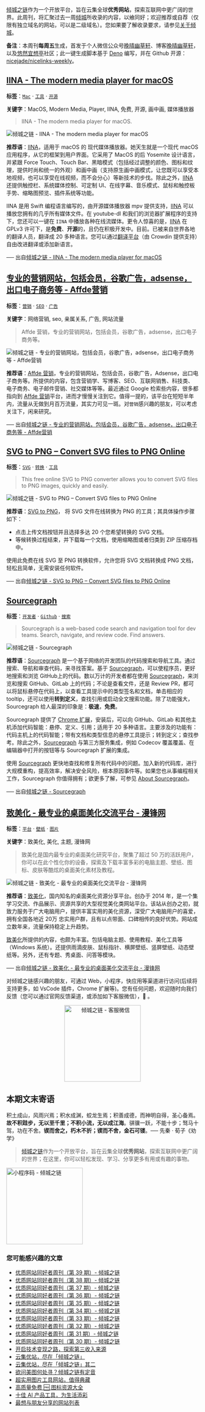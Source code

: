 [倾城之链](https://nicelinks.site/?utm_source=weekly)作为一个开放平台，旨在云集全球**优秀网站**，探索互联网中更广阔的世界。此周刊，将汇聚过去一周[倾城](https://nicelinks.site/?utm_source=weekly)所收录的内容，以飨同好；欢迎推荐或自荐（仅限有独立域名的网站，可以是二级域名）。您如果要了解收录要求，请参见[关于倾城](https://nicelinks.site/about?utm_source=weekly)。

**备注**：本周刊**每周五**生成，首发于个人微信公众号[晚晴幽草轩](https://mp.weixin.qq.com/mp/appmsgalbum?__biz=MzI5MDIwMzM2Mg==&action=getalbum&album_id=1530765143352082433&scene=173&from_msgid=2650641087&from_itemidx=1&count=3#wechat_redirect)、博客[晚晴幽草轩](https://www.jeffjade.com)，以及[悠然宜想亭](https://forum.lovejade.cn/)社区；此一键生成脚本基于 [Deno](https://nicelinks.site/post/602d30aad099ff5688618591) 编写，并在 Github 开源：[nicejade/nicelinks-weekly](https://github.com/nicejade/nicelinks-weekly)。

## [IINA - The modern media player for macOS](https://nicelinks.site/post/6196456960f6c5569db65f1e)

**标签**：[`Mac`](https://nicelinks.site/tags/Mac) · [`工具`](https://nicelinks.site/tags/工具) · [`开源`](https://nicelinks.site/tags/开源)

**关键字**：MacOS, Modern Media, Player, IINA, 免费, 开源, 画中画, 媒体播放器

>IINA - The modern media player for macOS. 

![倾城之链 - IINA - The modern media player for macOS](https://oss.nicelinks.site/iina.io.png?x-oss-process=style/png2jpg)

**推荐语**：[IINA](https://nicelinks.site/redirect?url=https://iina.io/)，适用于 macOS 的 现代媒体播放器。她天生就是一个现代 macOS 应用程序，从它的框架到用户界面。它采用了 MacOS 的后 Yosemite 设计语言，并紧跟 Force Touch、Touch Bar、黑暗模式（包括经过调整的颜色、图标和纹理，提供时尚和统一的外观）和画中画（支持原生画中画模式，让您既可以享受本地视频，也可以享受在线视频，而不会分心）等新技术的步伐。除此之外，[IINA](https://nicelinks.site/redirect?url=https://iina.io/) 还提供触控栏、系统媒体控制、可定制 UI、在线字幕、音乐模式、鼠标和触控板手势、缩略图预览、插件系统等功能。

IINA 是用 Swift 编程语言编写的，由开源媒体播放器 mpv 提供支持，[IINA](https://nicelinks.site/redirect?url=https://iina.io/) 可以播放您拥有的几乎所有媒体文件。在 youtube-dl 和我们的浏览器扩展程序的支持下，您还可以一键在 `IINA` 中播放各种在线流媒体。更令人惊喜的是，[IINA](https://nicelinks.site/redirect?url=https://iina.io/) 在 GPLv3 许可下，是**免费**、**开源**的，且仍在积极开发中。目前。已被来自世界各地的翻译人员，翻译成 20 多种语言。您可以通过[翻译平台](https://nicelinks.site/redirect?url=https://translate.iina.io/)（由 Crowdin 提供支持）自由改进翻译或添加新语言。

── 出自[倾城之链 - IINA - The modern media player for macOS](https://nicelinks.site/post/6196456960f6c5569db65f1e)

## [专业的营销网站，包括会员，谷歌广告，adsense，出口电子商务等 - Affde营销](https://nicelinks.site/post/6193ac80038ee31b947bb918)

**标签**：[`营销`](https://nicelinks.site/tags/营销) · [`SEO`](https://nicelinks.site/tags/SEO) · [`广告`](https://nicelinks.site/tags/广告)

**关键字**：网络营销, seo, 亲属关系, 广告, 网站流量

>Affde 营销，专业的营销网站，包括会员，谷歌广告，adsense，出口电子商务等。

![倾城之链 - 专业的营销网站，包括会员，谷歌广告，adsense，出口电子商务等 - Affde营销](https://oss.nicelinks.site/www.affde.com.png?x-oss-process=style/png2jpg)

**推荐语**：[Affde 营销](https://nicelinks.site/redirect?url=https://www.affde.com/zh-CN/)，专业的营销网站，包括会员，谷歌广告，Adsense，出口电子商务等。所提供的内容，包含营销学、写博客、SEO、互联网销售、科技类、电子商务、电子邮件营销、社交媒体等等。最近通过 Google 检索些内容，很多都指向到 [Affde 营销](https://nicelinks.site/redirect?url=https://www.affde.com/zh-CN/)平台，进而才慢慢关注到它。值得一提的，该平台在短短半年内，流量从无做到月百万流量，其实力可见一斑。对`营销`感兴趣的朋友，可以考虑关注下，闲来研究。

── 出自[倾城之链 - 专业的营销网站，包括会员，谷歌广告，adsense，出口电子商务等 - Affde营销](https://nicelinks.site/post/6193ac80038ee31b947bb918)

## [SVG to PNG – Convert SVG files to PNG Online](https://nicelinks.site/post/61924680038ee31b947bb914)

**标签**：[`SVG`](https://nicelinks.site/tags/SVG) · [`转换`](https://nicelinks.site/tags/转换) · [`工具`](https://nicelinks.site/tags/工具)

>This free online SVG to PNG converter allows you to convert SVG files to PNG images, quickly and easily.

![倾城之链 - SVG to PNG – Convert SVG files to PNG Online](https://oss.nicelinks.site/svgtopng.com.png?x-oss-process=style/png2jpg)

**推荐语**：[SVG to PNG](https://nicelinks.site/redirect?url=https://svgtopng.com/)， 将 SVG 文件在线转换为 PNG 的工具；其具体操作步骤如下：

* 点击上传文档按钮并且选择多达 20 个您希望转换的 SVG 文档。
* 等候转换过程结束，并下载每一个文档，使用缩略图或者归类到 ZIP 压缩存档中。

使用此免费在线 SVG 至 PNG 转换软件，允许您将 SVG 文档转换成 PNG 文档，轻松且简单，无需安装任何软件。

── 出自[倾城之链 - SVG to PNG – Convert SVG files to PNG Online](https://nicelinks.site/post/61924680038ee31b947bb914)

## [Sourcegraph](https://nicelinks.site/post/6190d302038ee31b947bb912)

**标签**：[`开发者`](https://nicelinks.site/tags/开发者) · [`Github`](https://nicelinks.site/tags/Github) · [`搜索`](https://nicelinks.site/tags/搜索)

>Sourcegraph is a web-based code search and navigation tool for dev teams. Search, navigate, and review code. Find answers.

![倾城之链 - Sourcegraph](https://oss.nicelinks.site/sourcegraph.com.png?x-oss-process=style/png2jpg)

**推荐语**：[Sourcegraph](https://nicelinks.site/redirect?url=https://sourcegraph.com/) 是一个基于网络的开发团队的代码搜索和导航工具。通过搜索、导航和审查代码，来寻找答案。基于 [Sourcegraph](https://nicelinks.site/redirect?url=https://sourcegraph.com/)，可以使程序员，更好地搜索和浏览 GitHub上的代码。数以万计的开发者都在使用 [Sourcegraph](https://nicelinks.site/redirect?url=https://sourcegraph.com/)，来浏览和搜索 GitHub、GitLab 上的代码；不论是查看文件，还是 Review PR，都可以将鼠标悬停在代码上，以查看工具提示中的类型签名和文档，单击相应的 tooltip，还可以使用**转到定义**，查找引用或启动全文搜索功能。除了功能强大，Sourcegraph 给人最深的印象是：**极速**，**免费**。

Sourcegraph 提供了 [Chrome 扩展](https://chrome.google.com/webstore/detail/sourcegraph/dgjhfomjieaadpoljlnidmbgkdffpack)，安装后，可以向 GitHub、GitLab 和其他主机添加代码智能：悬停、定义、引用；适用于 20 多种语言。主要涉及的功能有：代码主机上的代码智能；带有文档和类型信息的悬停工具提示；转到定义；查找参考。除此之外，[Sourcegraph](https://nicelinks.site/redirect?url=https://sourcegraph.com/) 与第三方服务集成，例如 Codecov 覆盖覆盖、在编辑器中打开的按钮等与 Sourcegraph 扩展的集成。

使用 [Sourcegraph](https://nicelinks.site/redirect?url=https://sourcegraph.com/) 更快地查找和修复所有代码中的问题。加入新的代码库，进行大规模重构，提高效率，解决安全风险，根本原因事件等。如果您也从事编程相关工作，Sourcegraph 你值得拥有；欲更多了解，可参见 [About Sourcegraph](https://nicelinks.site/redirect?url=https://about.sourcegraph.com/)。

── 出自[倾城之链 - Sourcegraph](https://nicelinks.site/post/6190d302038ee31b947bb912)

## [致美化 - 最专业的桌面美化交流平台 - 漫锋网](https://nicelinks.site/post/6190be06038ee31b947bb910)

**标签**：[`平台`](https://nicelinks.site/tags/平台) · [`壁纸`](https://nicelinks.site/tags/壁纸) · [`图片`](https://nicelinks.site/tags/图片)

**关键字**：致美化, 美化, 主题, 漫锋网

>致美化是国内最专业的桌面美化研究平台，聚集了超过 50 万的活跃用户，你可以在此个性化你的设备，探索及下载丰富多彩的电脑主题、壁纸、图标、皮肤等酷炫的桌面美化素材及教程。

![倾城之链 - 致美化 - 最专业的桌面美化交流平台 - 漫锋网](https://oss.nicelinks.site/zhutix.com.png?x-oss-process=style/png2jpg)

**推荐语**：[致美化](https://nicelinks.site/redirect?url=https://zhutix.com/)，国内知名的桌面美化资源分享平台。创办于 2014  年，是一个集学习交流、作品展示、资源共享的大型视觉美化类网站平台。该站从创办之初，就致力服务于广大电脑用户，提供丰富实用的美化资源，深受广大电脑用户的喜爱，拥有全国各地近 20万 忠实用户群，且有以点带面、口碑相传的良好优势。网站成立数年来，流量保持稳定上升趋势。

[致美化](https://nicelinks.site/redirect?url=https://zhutix.com/)所提供的内容，也颇为丰富。包括电脑主题、使用教程、美化工具等（Windows 系统）。还提供雨滴皮肤、鼠标指针、横屏壁纸、竖屏壁纸、动态壁纸等。另外，还有专题、秀桌面、问答等模块。

── 出自[倾城之链 - 致美化 - 最专业的桌面美化交流平台 - 漫锋网](https://nicelinks.site/post/6190be06038ee31b947bb910)

对倾城之链感兴趣的朋友，可通过 Web，小程序，快应用等渠道进行访问(后续将支持更多，如 VsCode 插件，Chrome 扩展等)。您有任何问题，欢迎随时向我们反馈（您可以通过官网反馈渠道，或添加如下客服微信），🤲 。

<div align="center"><img src="https://image.nicelinks.site/%E5%80%BE%E5%9F%8E%E4%B9%8B%E9%93%BE-%E5%BE%AE%E4%BF%A1-mini.jpeg" style="width: 200px;min-width: 200px;" alt="倾城之链 - 客服微信"></div>

## 本期文末寄语

积土成山，风雨兴焉；积水成渊，蛟龙生焉；积善成德，而神明自得，圣心备焉。**故不积跬步，无以至千里；不积小流，无以成江海**。骐骥一跃，不能十步；驽马十驾，功在不舍。**锲而舍之，朽木不折；锲而不舍，金石可镂**。──  先秦 · 荀子《劝学》

> [倾城之链](https://nicelinks.site/?utm_source=weekly)作为一个开放平台，旨在云集全球**优秀网站**，探索互联网中更广阔的世界；在这里，你可以轻松发现、学习、分享更多有用或有趣的事物。

<img src="https://image.nicelinks.site/nicelinks-miniprogram-code.jpeg?imageView2/1/w/300/h/300/interlace/1/ignore-error/1" style="width: 200px;min-width: 200px;" alt="小程序码 - 倾城之链"/>

### 您可能感兴趣的文章

- [优质网站同好者周刊（第 39 期）- 倾城之链](https://forum.lovejade.cn/d/118-39)
- [优质网站同好者周刊（第 38 期）- 倾城之链](https://forum.lovejade.cn/d/116-38)
- [优质网站同好者周刊（第 37 期）- 倾城之链](https://forum.lovejade.cn/d/112-37)
- [优质网站同好者周刊（第 36 期）- 倾城之链](https://forum.lovejade.cn/d/109-36)
- [优质网站同好者周刊（第 35 期）- 倾城之链](https://forum.lovejade.cn/d/106-35)
- [优质网站同好者周刊（第 34 期）- 倾城之链](https://forum.lovejade.cn/d/101-34)
- [优质网站同好者周刊（第 33 期）- 倾城之链](https://forum.lovejade.cn/d/100-33)
- [优质网站同好者周刊（第 32 期）- 倾城之链](https://forum.lovejade.cn/d/96-32)
- [优质网站同好者周刊（第 31 期）- 倾城之链](https://forum.lovejade.cn/d/93-31)
- [优质网站同好者周刊（第 30 期）- 倾城之链](https://forum.lovejade.cn/d/90-30)
- [开启技术变现之路，探索第三收入来源](https://www.jeffjade.com/2020/11/17/173-talk-about-nice-links/)
- [云集优站，尽在「倾城之链」](https://www.jeffjade.com/2017/12/31/136-talk-about-nicelinks-site/)
- [云集优站，尽在「倾城之链」其二](https://www.jeffjade.com/2018/12/23/146-talk-about-nice-links/)
- [欲问美图何处寻？倾城之链有定音](https://www.jeffjade.com/2019/02/17/151-aweome-beautiful-picture-website-list/ '欲问美图何处寻？倾城之链有定音')
- [超实用图片工具网站，值得典藏](https://www.jeffjade.com/2020/07/27/165-aweome-picture-tool-website-list/)
- [高质量免费 🆓 图标资源大全](https://www.jeffjade.com/2020/09/11/169-high-quality-free-icon-resource-collection/)
- [十佳 AI 产品工具，为生活添彩](https://www.jeffjade.com/2020/09/23/170-list-of-top-20-ai-product-tools/)
- [最想与朋友分享的网站列表](https://www.jeffjade.com/2020/09/01/168-list-of-websites-i-most-want-to-share-with-my-friends/)
